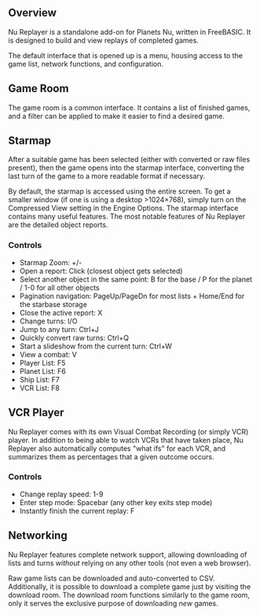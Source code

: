 ## Overview
Nu Replayer is a standalone add-on for Planets Nu, written in FreeBASIC. It is designed to build and view replays of completed games.

The default interface that is opened up is a menu, housing access to the game list, network functions, and configuration.

## Game Room
The game room is a common interface. It contains a list of finished games, and a filter can be applied to make it easier to find a desired game.

## Starmap
After a suitable game has been selected (either with converted or raw files present), then the game opens into the starmap interface, converting the last turn of the game to a more readable format if necessary.

By default, the starmap is accessed using the entire screen. To get a smaller window (if one is using a desktop &gt;1024&times;768), simply turn on the Compressed View setting in the Engine Options. The starmap interface contains many useful features. The most notable features of Nu Replayer are the detailed object reports.

### Controls
* Starmap Zoom: +/-
* Open a report: Click (closest object gets selected)
* Select another object in the same point: B for the base / P for the planet / 1-0 for all other objects
* Pagination navigation: PageUp/PageDn for most lists + Home/End for the starbase storage
* Close the active report: X
* Change turns: I/O
* Jump to any turn: Ctrl+J
* Quickly convert raw turns: Ctrl+Q
* Start a slideshow from the current turn: Ctrl+W
* View a combat: V
* Player List: F5
* Planet List: F6
* Ship List: F7
* VCR List: F8

## VCR Player
Nu Replayer comes with its own Visual Combat Recording (or simply VCR) player. In addition to being able to watch VCRs that have taken place, Nu Replayer also automatically computes "what ifs" for each VCR, and summarizes them as percentages that a given outcome occurs.

### Controls
* Change replay speed: 1-9
* Enter step mode: Spacebar (any other key exits step mode)
* Instantly finish the current replay: F

## Networking
Nu Replayer features complete network support, allowing downloading of lists and turns *without* relying on any other tools (not even a web browser).

Raw game lists can be downloaded and auto-converted to CSV. Additionally, it is possible to download a complete game just by visiting the download room. The download room functions similarly to the game room, only it serves the exclusive purpose of downloading *new* games.
